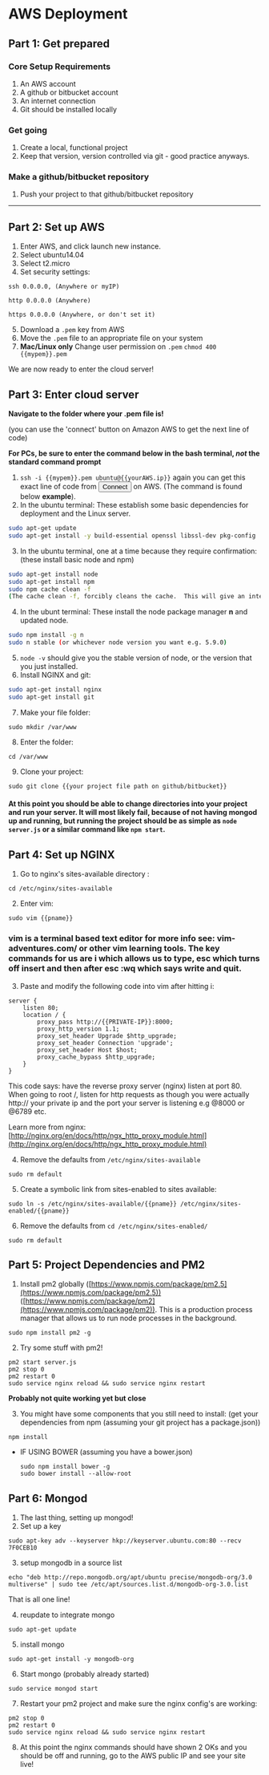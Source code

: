 # AWS Deployment
## Part 1: Get prepared
### Core Setup Requirements
1. An AWS account 
2. A github or bitbucket account 
3. An internet connection 
4. Git should be installed locally

### Get going
1. Create a local, functional project 
2. Keep that version, version controlled via git - good practice anyways.

### Make a github/bitbucket repository
1. Push your project to that github/bitbucket repository

--------------------------------------------------------------------------------

## Part 2: Set up AWS
1. Enter AWS, and click launch new instance. 
2. Select ubuntu14.04 
3. Select t2.micro 
4. Set security settings:

  `ssh 0.0.0.0, (Anywhere or myIP)`

  `http 0.0.0.0 (Anywhere)`

  `https 0.0.0.0 (Anywhere, or don't set it)` 

5. Download a `.pem` key from AWS 
6. Move the `.pem` file to an appropriate file on your system 
7. **Mac/Linux only** Change user permission on `.pem` `chmod 400 {{mypem}}.pem`

We are now ready to enter the cloud server!

## Part 3: Enter cloud server
**Navigate to the folder where your .pem file is!**

(you can use the 'connect' button on Amazon AWS to get the next line of code)

**For PCs, be sure to enter the command below in the bash terminal, *not* the standard command prompt**

1. `ssh -i {{mypem}}.pem ubuntu@{{yourAWS.ip}}` again you can get this exact line of code from <button> Connect </button> on AWS. (The command is found below **example**). 
2. In the ubuntu terminal: These establish some basic dependencies for deployment and the Linux server.
  
  ```bash
  sudo apt-get update
  sudo apt-get install -y build-essential openssl libssl-dev pkg-config
  ```
  
3. In the ubuntu terminal, one at a time because they require confirmation: (these install basic node and npm)
  
  ```bash
  sudo apt-get install node
  sudo apt-get install npm
  sudo npm cache clean -f
  (The cache clean -f, forcibly cleans the cache.  This will give an interesting comment:))
  ```
  
4. In the ubunt terminal:  These install the node package manager **n** and updated node.
  
  ```bash
  sudo npm install -g n
  sudo n stable (or whichever node version you want e.g. 5.9.0)
  ```
  
5. `node -v` should give you the stable version of node, or the version that you just installed. 
6. Install NGINX and git:
  
  ```bash
  sudo apt-get install nginx
  sudo apt-get install git
  ```
  
7. Make your file folder:
  
  ```
  sudo mkdir /var/www
  ```
  
8. Enter the folder:
  
  ```
  cd /var/www
  ```
  
9. Clone your project:
  
  ```
  sudo git clone {{your project file path on github/bitbucket}}
  ```
  
#### At this point you should be able to change directories into your project and run your server.  It will most likely fail, because of not having mongod up and running, but running the project should be as simple as `node server.js` or a similar command like `npm start`.
## Part 4: Set up NGINX
1. Go to nginx's sites-available directory  :

  `cd /etc/nginx/sites-available`

2. Enter vim:

  `sudo vim {{pname}}`

  ### vim is a terminal based text editor for more info see: vim-adventures.com/ or other vim learning tools.  The key commands for us are **i** which allows us to type, **esc** which turns off insert and then after **esc** **:wq** which says write and quit.
3. Paste and modify the following code into vim after hitting i:

  ```
  server {
      listen 80;
      location / {
          proxy_pass http://{{PRIVATE-IP}}:8000;
          proxy_http_version 1.1;
          proxy_set_header Upgrade $http_upgrade;
          proxy_set_header Connection 'upgrade';
          proxy_set_header Host $host;
          proxy_cache_bypass $http_upgrade;
      }
  }
  ```

  This code says: have the reverse proxy server (nginx) listen at port 80.  When going to root /, listen for http requests as though you were actually http:// your private ip and the port your server is listening e.g @8000 or @6789 etc.

  Learn more from nginx: [http://nginx.org/en/docs/http/ngx_http_proxy_module.html](http://nginx.org/en/docs/http/ngx_http_proxy_module.html)
  
4. Remove the defaults from `/etc/nginx/sites-available`

  `sudo rm default`

5. Create a symbolic link from sites-enabled to sites available:

  `sudo ln -s /etc/nginx/sites-available/{{pname}} /etc/nginx/sites-enabled/{{pname}}`

6. Remove the defaults from `cd /etc/nginx/sites-enabled/`

  `sudo rm default`

## Part 5: Project Dependencies and PM2
1. Install pm2 globally ([https://www.npmjs.com/package/pm2.5](https://www.npmjs.com/package/pm2.5)) ([https://www.npmjs.com/package/pm2](https://www.npmjs.com/package/pm2)).  This is a production process manager that allows us to run node processes in the background.

  `sudo npm install pm2 -g`

2. Try some stuff with pm2!

  ```
  pm2 start server.js
  pm2 stop 0
  pm2 restart 0
  sudo service nginx reload && sudo service nginx restart
  ```

  **Probably not quite working yet but close** 

3. You might have some components that you still need to install: (get your dependencies from npm (assuming your git project has a package.json))

  `npm install`

  * IF USING BOWER (assuming you have a bower.json)

    ```
    sudo npm install bower -g
    sudo bower install --allow-root
    ```

## Part 6: Mongod
1. The last thing, setting up mongod! 
2. Set up a key

  `sudo apt-key adv --keyserver hkp://keyserver.ubuntu.com:80 --recv 7F0CEB10`

3. setup mongodb in a source list

  `echo "deb http://repo.mongodb.org/apt/ubuntu precise/mongodb-org/3.0 multiverse" | sudo tee /etc/apt/sources.list.d/mongodb-org-3.0.list`

  That is all one line! 

4. reupdate to integrate mongo

  `sudo apt-get update`

5. install mongo

  `sudo apt-get install -y mongodb-org`

6. Start mongo (probably already started)

  `sudo service mongod start`

7. Restart your pm2 project and make sure the nginx config's are working:

  ```
  pm2 stop 0
  pm2 restart 0
  sudo service nginx reload && sudo service nginx restart
  ```

8. At this point the nginx commands should have shown 2 OKs and you should be off and running, go to the AWS public IP and see your site live!
